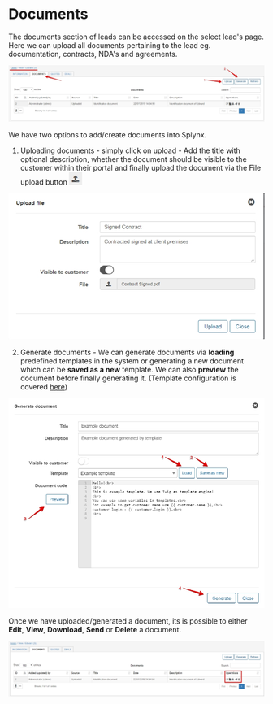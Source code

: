 Documents
=====
The documents section of leads can be accessed on the select lead's page. Here we can upload all documents pertaining to the lead eg. documentation, contracts, NDA's and agreements.

![Documents](documents.jpg)

We have two options to add/create documents into Splynx.

1. Uploading documents - simply click on upload - Add the title with optional description, whether the document should be visible to the customer within their portal and finally upload the document via the File upload button ![Upload Icon](Upload.jpg)

![Upload Document](Upload_document.jpg)

2. Generate documents - We can generate documents via **loading** predefined templates in the system or generating a new document which can be **saved as a new** template. We can also **preview** the document before finally generating it. (Template configuration is covered [here](configuration/system/templates/templates.md))

![Generate Document](documents_generate.jpg)

Once we have uploaded/generated a document, its is possible to either **Edit**, **View**, **Download**, **Send** or **Delete** a document.

![Document Operations](document_operations.jpg)
